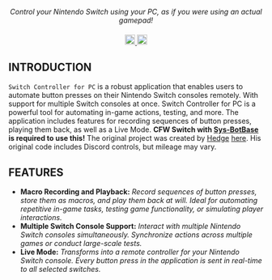 <p align="center">
  <i align="center">Control your Nintendo Switch using your PC, as if you were using an actual gamepad!</i>
</p>

<h4 align="center">
  <a href="https://FreeMons.Org">
    <img src="https://i.imgur.com/tCtLikg.gif" alt="discord" style="height: 20px;">
  </a>
  <a href="https://ko-fi.com/secludedly">
    <img src="https://i.imgur.com/zY1IsHL.gif" style="height: 20px;">
  </a>
</h4>

## INTRODUCTION

`Switch Controller for PC` is a robust application that enables users to automate button presses on their Nintendo Switch consoles remotely. With support for multiple Switch consoles at once. Switch Controller for PC is a powerful tool for automating in-game actions, testing, and more. The application includes features for recording sequences of button presses, playing them back, as well as a Live Mode. **CFW Switch with [Sys-BotBase](https://github.com/olliz0r/sys-botbase) is required to use this!** The original project was created by [Hedge](https://github.com/CodeHedge) [here](https://github.com/CodeHedge/SysBot.Remote). His original code includes Discord controls, but mileage may vary.

## FEATURES
- **Macro Recording and Playback:** *Record sequences of button presses, store them as macros, and play them back at will. Ideal for automating repetitive in-game tasks, testing game functionality, or simulating player interactions.*
- **Multiple Switch Console Support:** *Interact with multiple Nintendo Switch consoles simultaneously. Synchronize actions across multiple games or conduct large-scale tests.*
- **Live Mode:** *Transforms into a remote controller for your Nintendo Switch console. Every button press in the application is sent in real-time to all selected switches.*